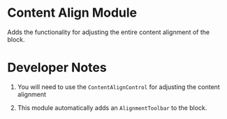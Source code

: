 # Content Align Module

Adds the functionality for adjusting the entire content alignment of the block.

# Developer Notes

1. You will need to use the `ContentAlignControl` for adjusting the content alignment

2. This module automatically adds an `AlignmentToolbar` to the block.
